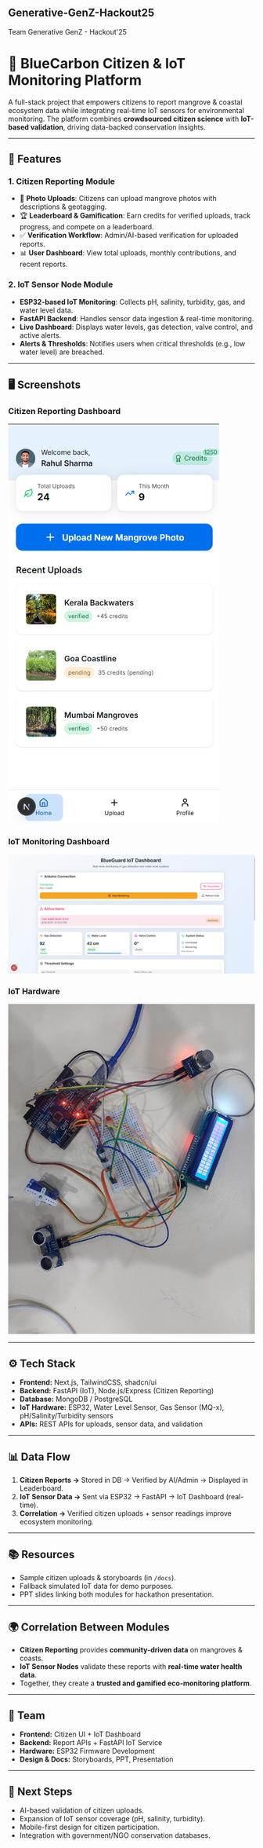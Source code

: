 ## Generative-GenZ-Hackout25
Team Generative GenZ - Hackout'25

# 🌱 BlueCarbon Citizen & IoT Monitoring Platform

A full-stack project that empowers citizens to report mangrove & coastal ecosystem data while integrating real-time IoT sensors for environmental monitoring. The platform combines **crowdsourced citizen science** with **IoT-based validation**, driving data-backed conservation insights.

---
## 🚀 Features

### 1. Citizen Reporting Module

* 📸 **Photo Uploads**: Citizens can upload mangrove photos with descriptions & geotagging.
* 🏆 **Leaderboard & Gamification**: Earn credits for verified uploads, track progress, and compete on a leaderboard.
* ✅ **Verification Workflow**: Admin/AI-based verification for uploaded reports.
* 📊 **User Dashboard**: View total uploads, monthly contributions, and recent reports.

### 2. IoT Sensor Node Module

* **ESP32-based IoT Monitoring**: Collects pH, salinity, turbidity, gas, and water level data.
* **FastAPI Backend**: Handles sensor data ingestion & real-time monitoring.
* **Live Dashboard**: Displays water levels, gas detection, valve control, and active alerts.
* **Alerts & Thresholds**: Notifies users when critical thresholds (e.g., low water level) are breached.

---

## 🖥️ Screenshots

### Citizen Reporting Dashboard

![Citizen Dashboard](https://github.com/JatinKevlani/Generative-GenZ-Hackout25/blob/29751bdc4c522f802f813e8644770c4a2792ea7e/bluecarbon-citizen-app/public/image.png)

### IoT Monitoring Dashboard

![IoT Dashboard](https://github.com/JatinKevlani/Generative-GenZ-Hackout25/blob/8be6a0961e20b97698275984fd9817120474ab81/image.png)

### IoT Hardware
![IoT Hardware](https://github.com/JatinKevlani/Generative-GenZ-Hackout25/blob/8be6a0961e20b97698275984fd9817120474ab81/WhatsApp%20Image%202025-08-30%20at%205.10.29%20PM.jpeg)

---

## ⚙️ Tech Stack

* **Frontend:** Next.js, TailwindCSS, shadcn/ui
* **Backend:** FastAPI (IoT), Node.js/Express (Citizen Reporting)
* **Database:** MongoDB / PostgreSQL
* **IoT Hardware:** ESP32, Water Level Sensor, Gas Sensor (MQ-x), pH/Salinity/Turbidity sensors
* **APIs:** REST APIs for uploads, sensor data, and validation

---

## 📊 Data Flow

1. **Citizen Reports →** Stored in DB → Verified by AI/Admin → Displayed in Leaderboard.
2. **IoT Sensor Data →** Sent via ESP32 → FastAPI → IoT Dashboard (real-time).
3. **Correlation →** Verified citizen uploads + sensor readings improve ecosystem monitoring.

---

## 📚 Resources

* Sample citizen uploads & storyboards (in `/docs`).
* Fallback simulated IoT data for demo purposes.
* PPT slides linking both modules for hackathon presentation.

---

## 🌍 Correlation Between Modules

* **Citizen Reporting** provides **community-driven data** on mangroves & coasts.
* **IoT Sensor Nodes** validate these reports with **real-time water health data**.
* Together, they create a **trusted and gamified eco-monitoring platform**.

---

## 👥 Team

* **Frontend:** Citizen UI + IoT Dashboard
* **Backend:** Report APIs + FastAPI IoT Service
* **Hardware:** ESP32 Firmware Development
* **Design & Docs:** Storyboards, PPT, Presentation

---

## 📌 Next Steps

* AI-based validation of citizen uploads.
* Expansion of IoT sensor coverage (pH, salinity, turbidity).
* Mobile-first design for citizen participation.
* Integration with government/NGO conservation databases.
